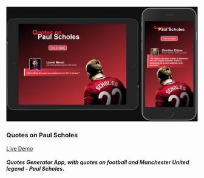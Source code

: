 ![Image](https://raw.githubusercontent.com/SinisaVukmirovic/Quotes-on-Paul-Scholes/master/app-demo.jpg)

### Quotes on Paul Scholes

[Live Demo](https://sinisavukmirovic.github.io/Quotes-on-Paul-Scholes/ "Quotes on Paul Scholes")

##### Quotes Generator App, with quotes on football and Manchester United legend - Paul Scholes.